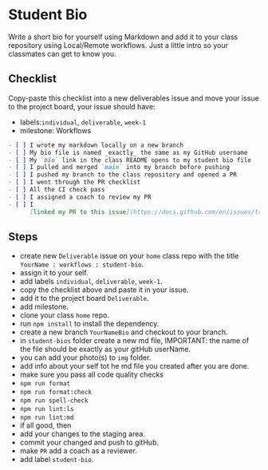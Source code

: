 # Student Bio

Write a short bio for yourself using Markdown and add it to your class
repository using Local/Remote workflows. Just a little intro so your classmates
can get to know you.

## Checklist

Copy-paste this checklist into a new deliverables issue and move your issue to
the project board, your issue should have:

- labels:`individual`, `deliverable`, `week-1`
- milestone: Workflows

```markdown
- [ ] I wrote my markdown locally on a new branch
- [ ] My bio file is named _exactly_ the same as my GitHub username
- [ ] My `bio` link in the class README opens to my student bio file
- [ ] I pulled and merged `main` into my branch before pushing
- [ ] I pushed my branch to the class repository and opened a PR
- [ ] I went through the PR checklist
- [ ] All the CI check pass
- [ ] I assigned a coach to review my PR
- [ ] I
      [linked my PR to this issue](https://docs.github.com/en/issues/tracking-your-work-with-issues/linking-a-pull-request-to-an-issue)
```

## Steps

- create new `Deliverable` issue on your `home` class repo with the title
  `YourName : workflows : student-bio`.
- assign it to your self.
- add labels `individual`, `deliverable`, `week-1`.
- copy the checklist above and paste it in your issue.
- add it to the project board `Deliverable`.
- add milestone.
- clone your class `home` repo.
- run `npm install` to install the dependency.
- create a new branch `YourNameBio` and checkout to your branch.
- in `student-bios` folder create a new md file, IMPORTANT: the name of the file
  should be exactly as your gitHub userName.
- you can add your photo(s) to `img` folder.
- add info about your self tot he md file you created after you are done.
- make sure you pass all code quality checks
- `npm run format`
- `npm run format:check`
- `npm run spell-check`
- `npm run lint:ls`
- `npm run lint:md`
- if all good, then
- add your changes to the staging area.
- commit your changed and push to gitHub.
- make `PR` add a coach as a reviewer.
- add label `student-bio`.
